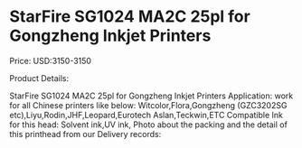 # StarFire SG1024 MA2C 25pl for Gongzheng Inkjet Printers

Price: USD:3150-3150

Product Details:

StarFire SG1024 MA2C 25pl for Gongzheng Inkjet Printers
Application: work for all Chinese printers like below:
Witcolor,Flora,Gongzheng (GZC3202SG etc),Liyu,Rodin,JHF,Leopard,Eurotech Aslan,Teckwin,ETC
Compatible Ink for this head: Solvent ink,UV ink,
Photo about the packing and the detail of this printhead from our Delivery records: